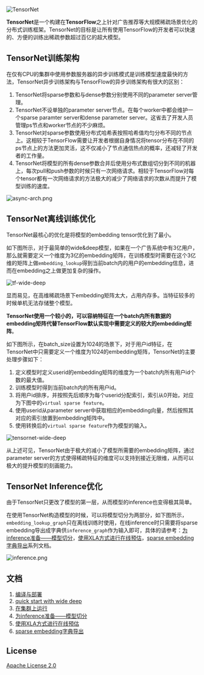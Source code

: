 ![TensorNet](doc/logo.png)

**TensorNet**是一个构建在**TensorFlow**之上针对广告推荐等大规模稀疏场景优化的分布式训练框架。TensorNet的目标是让所有使用TensorFlow的开发者可以快速的、方便的训练出稀疏参数超过百亿的超大模型。

## TensorNet训练架构

在仅有CPU的集群中使用参数服务器的异步训练模式是训练模型速度最快的方法，TensorNet异步训练架构与TensorFlow的异步训练架构有很大的区别：

1. TensorNet将sparse参数和与dense参数分别使用不同的parameter server管理。
2. TensorNet不设单独的parameter server节点。在每个worker中都会维护一个sparse paramter server和dense parameter server。这省去了开发人员管理ps节点和worker节点的不少麻烦。
3. TensorNet对sparse参数使用分布式哈希表按照哈希值均匀分布不同的节点上。这相较于TensorFlow需要让开发者根据自身情况将tensor分布在不同的ps节点上的方法更加灵活，这不仅减小了节点通信热点的概率，还减轻了开发者的工作量。
4. TensorNet将模型的所有dense参数合并后使用分布式数组切分到不同的机器上，每次pull和push参数的时候只有一次网络请求。相较于TensorFlow对每个tensor都有一次网络请求的方法极大的减少了网络请求的次数从而提升了模型训练的速度。

![async-arch.png](./doc/async-arch.png)

## TensorNet离线训练优化

TensorNet最核心的优化是将模型的embedding tensor优化到了最小。

如下图所示，对于最简单的wide&deep模型，如果在一个广告系统中有3亿用户，那么就需要定义一个维度为3亿的embedding矩阵，在训练模型时需要在这个3亿维的矩阵上做`embedding_lookup`得到当前batch内的用户的embedding信息，进而在embedding之上做更加复杂的操作。

![tf-wide-deep](./doc/tf-wide-deep.png)

显而易见，在高维稀疏场景下embedding矩阵太大，占用内存多。当特征较多的时候单机无法存储整个模型。

**TensorNet使用一个较小的，可以容纳特征在一个batch内所有数据的embedding矩阵代替TensorFlow默认实现中需要定义的较大的embedding矩阵**。

如下图所示，在batch_size设置为1024的场景下，对于用户id特征，在TensorNet中只需要定义一个维度为1024的embedding矩阵，TensorNet的主要处理步骤如下：

1. 定义模型时定义userid的embedding矩阵的维度为一个batch内所有用户id个数的最大值。
2. 训练模型时得到当前batch内的所有用户id。
3. 将用户id排序，并按照先后顺序为每个userid分配索引，索引从0开始，对应为下图中的`virtual sparse feature`。
4. 使用userid从parameter server中获取相应的embedding向量，然后按照其对应的索引放置到embedding矩阵中。
5. 使用转换后的`virtual sparse feature`作为模型的输入。

![tensornet-wide-deep](doc/tensornet-wide-deep.png)

从上述可见，TensorNet由于极大的减小了模型所需要的embedding矩阵，通过parameter server的方式使得稀疏特征的维度可以支持到接近无限维，从而可以极大的提升模型的刻画能力。

## TensorNet Inference优化

由于TensorNet只更改了模型的第一层，从而模型的inference也变得极其简单。

在使用TensorNet构造模型的时候，可以将模型切分为两部分，如下图所示，`embedding_lookup_graph`只在离线训练时使用，在线inference时只需要将sparse embedding导出成字典供`inference_graph`作为输入即可，具体的请参考：[为inference准备——模型切分](doc/tutorial/03-split-to-sub-graph.ipynb)，[使用XLA方式进行在线预估](doc/tutorial/04-deploy-tf-graph-online.ipynb)，[sparse embedding字典导出](doc/tutorial/05-export-sparse-feature-embedding.ipynb)系列文档。

![inference.png](./doc/inference.png)

## 文档

1. [编译与部署](doc/compile_deploy.md)
2. [quick start with wide deep](doc/tutorial/01-begin-with-wide-deep.ipynb)
3. [在集群上运行](doc/tutorial/02-run-in-cluster.ipynb)
4. [为inference准备——模型切分](doc/tutorial/03-split-to-sub-graph.ipynb)
5. [使用XLA方式进行在线预估](doc/tutorial/04-deploy-tf-graph-online.ipynb)
6. [sparse embedding字典导出](doc/tutorial/05-export-sparse-feature-embedding.ipynb)

## License

[Apache License 2.0](LICENSE)

